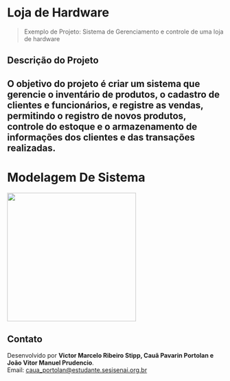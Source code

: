 # **Loja de Hardware**

> Exemplo de Projeto: Sistema de Gerenciamento e controle de uma loja de hardware

## Descrição do Projeto

O objetivo do projeto é criar um sistema que gerencie o inventário de produtos, o cadastro de clientes e funcionários, e registre as vendas, permitindo o registro de novos produtos, controle do estoque e o armazenamento de informações dos clientes e das transações realizadas.
---

# **Modelagem De Sistema**

<div aling-"center">

<img src="https://github.com/user-attachments/assets/9be0346c-6d16-4000-8253-2b9c1fa5ce69"  width="300px">

</div>


## Contato

Desenvolvido por **Victor Marcelo Ribeiro Stipp, Cauã Pavarin Portolan e João Vitor Manuel Prudencio**.  
Email: caua_portolan@estudante.sesisenai.org.br

